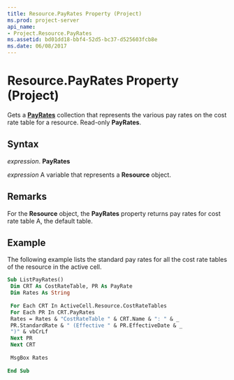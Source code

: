 ```yaml
---
title: Resource.PayRates Property (Project)
ms.prod: project-server
api_name:
- Project.Resource.PayRates
ms.assetid: bd01dd18-bbf4-52d5-bc37-d525603fcb8e
ms.date: 06/08/2017
---
```



# Resource.PayRates Property (Project)

Gets a  **[PayRates](payrate-object-project.md)** collection that represents the various pay rates on the cost rate table for a resource. Read-only **PayRates**.


## Syntax

 _expression_. **PayRates**

 _expression_ A variable that represents a **Resource** object.


## Remarks

For the  **Resource** object, the **PayRates** property returns pay rates for cost rate table A, the default table.


## Example

The following example lists the standard pay rates for all the cost rate tables of the resource in the active cell.


```vb
Sub ListPayRates() 
 Dim CRT As CostRateTable, PR As PayRate 
 Dim Rates As String 
 
 For Each CRT In ActiveCell.Resource.CostRateTables 
 For Each PR In CRT.PayRates 
 Rates = Rates & "CostRateTable " & CRT.Name & ": " & _ 
 PR.StandardRate & " (Effective " & PR.EffectiveDate & _ 
 ")" & vbCrLf 
 Next PR 
 Next CRT 
 
 MsgBox Rates 
 
End Sub
```


